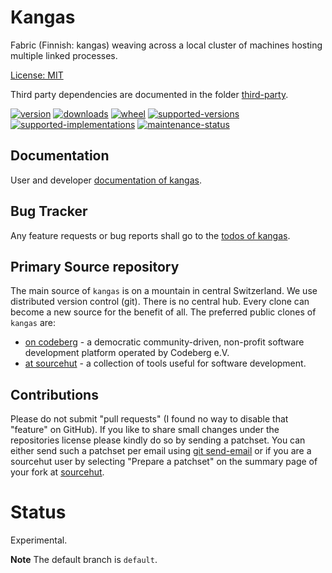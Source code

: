 # Kangas

Fabric (Finnish: kangas) weaving across a local cluster of machines hosting multiple linked processes.

[License: MIT](https://git.sr.ht/~sthagen/kangas/tree/default/item/LICENSE)

Third party dependencies are documented in the folder [third-party](docs/third-party/README.md).

[![version](https://img.shields.io/pypi/v/kangas.svg?style=flat)](https://pypi.python.org/pypi/kangas/)
[![downloads](https://pepy.tech/badge/kangas/month)](https://pepy.tech/project/kangas)
[![wheel](https://img.shields.io/pypi/wheel/kangas.svg?style=flat)](https://pypi.python.org/pypi/kangas/)
[![supported-versions](https://img.shields.io/pypi/pyversions/kangas.svg?style=flat)](https://pypi.python.org/pypi/kangas/)
[![supported-implementations](https://img.shields.io/pypi/implementation/kangas.svg?style=flat)](https://pypi.python.org/pypi/kangas/)
[![maintenance-status](https://img.shields.io/github/commit-activity/y/sthagen/kangas.svg?style=flat)](https://git.sr.ht/~sthagen/kangas/log)

## Documentation

User and developer [documentation of kangas](https://codes.dilettant.life/docs/kangas).

## Bug Tracker

Any feature requests or bug reports shall go to the [todos of kangas](https://todo.sr.ht/~sthagen/kangas).

## Primary Source repository

The main source of `kangas` is on a mountain in central Switzerland.
We use distributed version control (git).
There is no central hub.
Every clone can become a new source for the benefit of all.
The preferred public clones of `kangas` are:

* [on codeberg](https://codeberg.org/sthagen/kangas) - a democratic community-driven, non-profit software development platform operated by Codeberg e.V.
* [at sourcehut](https://git.sr.ht/~sthagen/kangas) - a collection of tools useful for software development.

## Contributions

Please do not submit "pull requests" (I found no way to disable that "feature" on GitHub).
If you like to share small changes under the repositories license please kindly do so by sending a patchset.
You can either send such a patchset per email using [git send-email](https://git-send-email.io) or
if you are a sourcehut user by selecting "Prepare a patchset" on the summary page of your fork at [sourcehut](https://git.sr.ht/).

# Status

Experimental.

**Note** The default branch is `default`.

